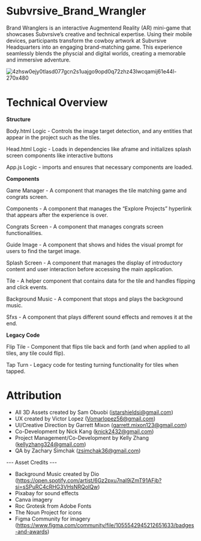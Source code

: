 # Subvrsive_Brand_Wrangler
Brand Wranglers is an interactive Augmentend Reality (AR) mini-game that showcases Subvrsive’s creative and technical expertise. Using their mobile devices, participants transform the cowboy artwork at Subvrsive Headquarters into an engaging brand-matching game. This experience seamlessly blends the physcial and digital worlds, creating a memorable and immersive adventure.

![4zhsw0ejy0tlasd077gcn2s1uajgo9opd0q72zhz43lwcqamij61e44l-270x480](https://github.com/user-attachments/assets/9366fb1f-fcd3-4b8d-b6e1-bc249b495339)
<img src="https://github.com/user-attachments/assets/9366fb1f-fcd3-4b8d-b6e1-bc249b495339" width="1" height="1" />
# Technical Overview
**Structure**

Body.html Logic - Controls the image target detection, and any entities that appear in the project such as the tiles.

Head.html Logic - Loads in dependencies like aframe and initializes splash screen components like interactive buttons

App.js Logic - imports and ensures that necessary components are loaded.

**Components**

Game Manager - A component that manages the tile matching game and congrats screen.

Components - A component that manages the “Explore Projects” hyperlink that appears after the experience is over.

Congrats Screen - A component that manages congrats screen functionalities.

Guide Image - A component that shows and hides the visual prompt for users to find the target image.

Splash Screen - A component that manages the display of introductory content and user interaction before accessing the main application.

Tile - A helper component that contains data for the tile and handles flipping and click events.

Background Music - A component that stops and plays the background music.

Sfxs - A component that plays different sound effects and removes it at the end.

**Legacy Code**

Flip Tile - Component that flips tile back and forth (and when applied to all tiles, any tile could flip).

Tap Turn - Legacy code for testing turning functionality for tiles when tapped.


# Attribution
- All 3D Assets created by Sam Obuobi (istarshieldsi@gmail.com)
- UX created by Victor Lopez (Vomarlopez56@gmail.com)
- UI/Creative Direction by Garrett Mixon (garrett.mixon123@gmail.com)
- Co-Development by Nick Kang (knick2432@gmail.com)
- Project Management/Co-Development by Kelly Zhang (kellyzhang324@gmail.com)
- QA by Zachary Simchak (zsimchak36@gmail.com)

--- Asset Credits ---
- Background Music created by Dio (https://open.spotify.com/artist/6Gz2pxu7naI9iZmT91AFjb?si=sSPuRC4cRHG3VHsNRQoIQw) 
- Pixabay for sound effects
- Canva imagery
- Roc Grotesk from Adobe Fonts
- The Noun Project for icons
- Figma Community for imagery (https://www.figma.com/community/file/1055542945212651633/badges-and-awards)
